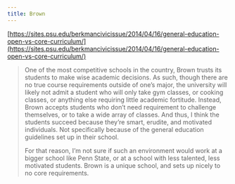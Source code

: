 ```yaml
---
title: Brown
---
```


[https://sites.psu.edu/berkmancivicissue/2014/04/16/general-education-open-vs-core-curriculum/](https://sites.psu.edu/berkmancivicissue/2014/04/16/general-education-open-vs-core-curriculum/)

 > 
 > One of the most competitive schools in the country, Brown trusts its students to make wise academic decisions. As such, though there are no true course requirements outside of one’s major, the university will likely not admit a student who will only take gym classes, or cooking classes, or anything else requiring little academic fortitude. Instead, Brown accepts students who don’t need requirement to challenge themselves, or to take a wide array of classes. And thus, I think the students succeed because they’re smart, erudite, and motivated individuals. Not specifically because of the general education guidelines set up in their school.
 > 
 > For that reason, I’m not sure if such an environment would work at a bigger school like Penn State, or at a school with less talented, less motivated students. Brown is a unique school, and sets up nicely to no core requirements.
